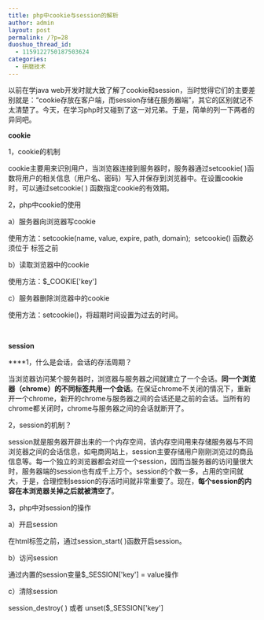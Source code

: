 ```yaml
---
title: php中cookie与session的解析
author: admin
layout: post
permalink: /?p=28
duoshuo_thread_id:
  - 1159122750187503624
categories:
  - 研磨技术
---
```

以前在学java web开发时就大致了解了cookie和session，当时觉得它们的主要差别就是：“cookie存放在客户端，而session存储在服务器端”，其它的区别就记不太清楚了。今天，在学习php时又碰到了这一对兄弟。于是，简单的列一下两者的异同吧。

**cookie**

1，cookie的机制

cookie主要用来识别用户，当浏览器连接到服务器时，服务器通过setcookie( )函数将用户的相关信息（用户名、密码）写入并保存到浏览器中。在设置cookie时，可以通过setcookie( ) 函数指定cookie的有效期。

2，php中cookie的使用

a）服务器向浏览器写cookie

使用方法：setcookie(name, value, expire, path, domain);  setcookie() 函数必须位于 <html> 标签之前

b）读取浏览器中的cookie

使用方法：$_COOKIE['key']

c）服务器删除浏览器中的cookie

使用方法：setcookie()，将超期时间设置为过去的时间。

&nbsp;

**session**

****1，什么是会话，会话的存活周期？

当浏览器访问某个服务器时，浏览器与服务器之间就建立了一个会话。**同一个浏览器（chrome）的不同标签共用一个会话**。在保证chrome不关闭的情况下，重新开一个chrome，新开的chrome与服务器之间的会话还是之前的会话。当所有的chrome都关闭时，chrome与服务器之间的会话就断开了。

2，session的机制？

session就是服务器开辟出来的一个内存空间，该内存空间用来存储服务器与不同浏览器之间的会话信息，如电商网站上，session主要存储用户刚刚浏览过的商品信息等。每一个独立的浏览器都会对应一个session，因而当服务器的访问量很大时，服务器端的session也有成千上万个。session的个数一多，占用的空间就大，于是，合理控制session的存活时间就非常重要了。现在，**每个session的内容在本浏览器关掉之后就被清空了**。

3，php中对session的操作

a）开启session

在html标签之前，通过session_start( )函数开启session。

b）访问session

通过内置的session变量$_SESSION['key'] = value操作

c）清除session

session\_destroy( ) 或者 unset($\_SESSION['key']